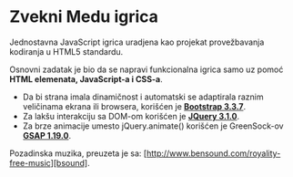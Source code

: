 <!--
@Author: Dušan Milojković <dmilojkovic76>
@Date:   2016-11-05T22:36:16+01:00
@Email:  dmilojkovic76@gmail.com
@Project: Zvekni Medu
@Last modified by:   dmilojkovic76
@Last modified time: 2017-02-16T13:30:33+01:00
@License: Copyright (c) 2016, Dušan Milojković. All rights reserved.
-->



# Zvekni Medu igrica
Jednostavna JavaScript igrica uradjena kao projekat provežbavanja kodiranja u HTML5 standardu.

Osnovni zadatak je bio da se napravi funkcionalna igrica samo uz pomoć __HTML elemenata, JavaScript-a i CSS-a__.

- Da bi strana imala dinamičnost i automatski se adaptirala raznim veličinama ekrana ili browsera, korišćen je [__Bootstrap 3.3.7__][bstrap].
- Za lakšu interakciju sa DOM-om korišćen je [__JQuery 3.1.0__][jqr].
- Za brze animacije umesto jQuery.animate() korišćen je GreenSock-ov [__GSAP 1.19.0__][gsap].

Pozadinska muzika, preuzeta je sa: [http://www.bensound.com/royality-free-music][bsound].

[bsound]:http://www.bensound.com/royality-free-music
[bstrap]:http://getbootstrap.com/
[jqr]:http://jquery.com/
[gsap]:https://greensock.com/gsap
